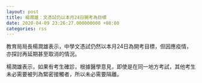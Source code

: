 ```yaml
---
layout: post
title: 楊潤雄︰文憑試仍以本月24日開考為目標　
date: 2020-04-09 23:26:27.000000000 +08:00
categories: rss
---
```


教育局局長楊潤雄表示，中學文憑試仍然以本月24日為開考目標，但因應疫情，亦探討再延期甚至取消的情況。

楊潤雄表示，如果有考生確診，根據醫學意見，即使是在同一地方考試，其他考生未必需要被列為緊密接觸者，所以未必需要隔離。
